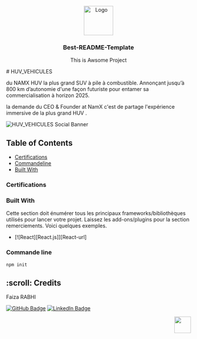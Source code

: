 

<p id="start" align="center"></p>
<!-- PROJECT LOGO -->

<div align="center">
  <a href="https://github.com/othneildrew/Best-README-Template">
    <img src="	https://www.namx-hydrogen.com/svg/logo-namx.svg" alt="Logo" width="80" height="80">
  </a>

  <h3 align="center">Best-README-Template</h3>

  <p align="center">
  This is Awsome Project
  </p>
</div>
# HUV_VEHICULES

du NAMX HUV la plus grand SUV à pile à combustible. Annonçant jusqu’à 800 km d’autonomie d'une façon futuriste pour entamer sa commercialisation à horizon 2025.

la demande du CEO & Founder at NamX c'est de partage l'expérience immersive de la plus grand HUV .


![HUV_VEHICULES Social Banner](https://www.namx-hydrogen.com/img/home/suv-hydrogene-1920w.webp)
## Table of Contents

- [Certifications](#certifications)
- [Commandeline](#commandeline)
- [Built With](#built)


### Certifications



### Built With
Cette section doit énumérer tous les principaux frameworks/bibliothèques utilisés pour lancer votre projet. Laissez les add-ons/plugins pour la section remerciements. Voici quelques exemples.

* [![React][React.js]][React-url]

### Commande line 
```sh
npm init
```







<h2 id="credits"> :scroll: Credits</h2>

Faiza RABHI

[![GitHub Badge](https://img.shields.io/badge/GitHub-100000?style=for-the-badge&logo=github&logoColor=white)](https://github.com/Faizarabhi)
[![LinkedIn Badge](https://img.shields.io/badge/LinkedIn-0077B5?style=for-the-badge&logo=linkedin&logoColor=white)](https://www.linkedin.com/in/faiza-rabhi/)
<p align="right"><a href="#start"><img width="45rem" src="https://raw.githubusercontent.com/xnbox/DeepfakeHTTP/main/img/top.png"></a></p>
